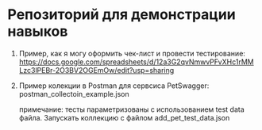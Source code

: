 # Репозиторий для демонстрации навыков
1) Пример, как я могу оформить чек-лист и провести тестирование:
  https://docs.google.com/spreadsheets/d/12a3G2qvNmwvPFvXHc1rMMLzc3lPEBr-2O3BV2OGEmOw/edit?usp=sharing

2) Пример колекции в Postman для сервсиса PetSwagger: postman_collectoin_example.json
 
   примечание: тесты параметризованы с использованием test data файла. Запускать коллекцию с файлом add_pet_test_data.json

